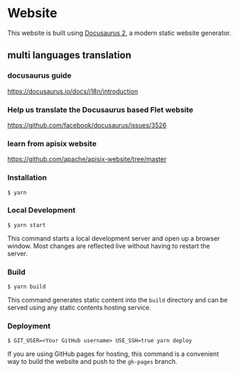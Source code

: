 # Website

This website is built using [Docusaurus 2](https://v2.docusaurus.io/), a modern static website generator.

## multi languages translation 

### docusaurus guide 

https://docusaurus.io/docs/i18n/introduction

###  Help us translate the Docusaurus based Flet website 

https://github.com/facebook/docusaurus/issues/3526

### learn from apisix website

https://github.com/apache/apisix-website/tree/master


### Installation

```
$ yarn
```

### Local Development

```
$ yarn start
```

This command starts a local development server and open up a browser window. Most changes are reflected live without having to restart the server.

### Build

```
$ yarn build
```

This command generates static content into the `build` directory and can be served using any static contents hosting service.

### Deployment

```
$ GIT_USER=<Your GitHub username> USE_SSH=true yarn deploy
```

If you are using GitHub pages for hosting, this command is a convenient way to build the website and push to the `gh-pages` branch.
